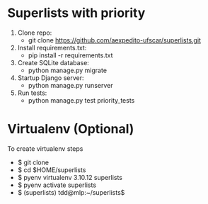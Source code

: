 # Superlists with priority
1. Clone repo:
   - git clone https://github.com/aexpedito-ufscar/superlists.git
2. Install requirements.txt: 
   - pip install -r requirements.txt
3. Create SQLite database:
    -  python manage.py migrate
4. Startup Django server:
    -   python manage.py runserver
5. Run tests:
    -   python manage.py test priority_tests
# Virtualenv (Optional)
To create virtualenv steps
- $ git clone <repo-url>
- $ cd $HOME/superlists
- $ pyenv virtualenv 3.10.12 superlists
- $ pyenv activate superlists
- $ (superlists) tdd@mlp:~/superlists$
